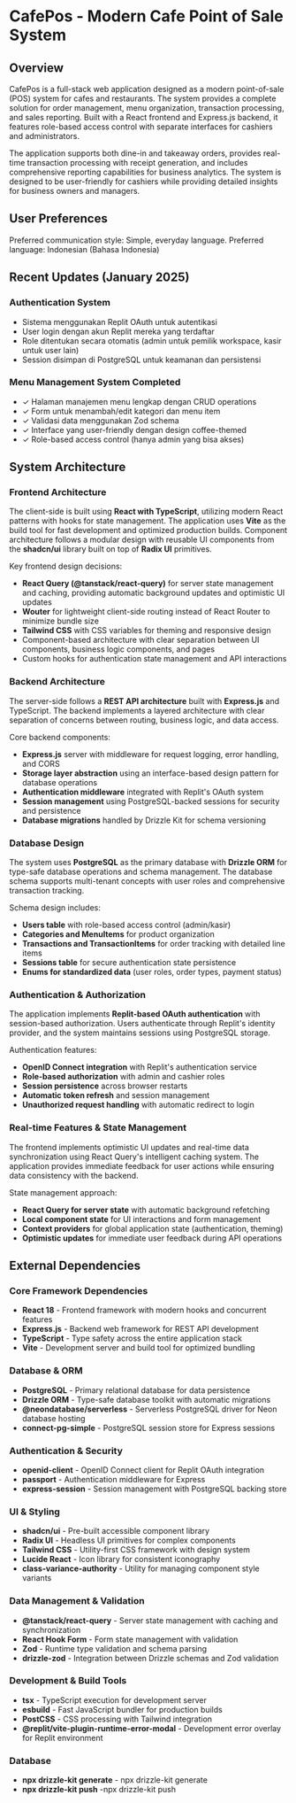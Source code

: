 # CafePos - Modern Cafe Point of Sale System

## Overview

CafePos is a full-stack web application designed as a modern point-of-sale (POS) system for cafes and restaurants. The system provides a complete solution for order management, menu organization, transaction processing, and sales reporting. Built with a React frontend and Express.js backend, it features role-based access control with separate interfaces for cashiers and administrators.

The application supports both dine-in and takeaway orders, provides real-time transaction processing with receipt generation, and includes comprehensive reporting capabilities for business analytics. The system is designed to be user-friendly for cashiers while providing detailed insights for business owners and managers.

## User Preferences

Preferred communication style: Simple, everyday language.
Preferred language: Indonesian (Bahasa Indonesia)

## Recent Updates (January 2025)

### Authentication System
- Sistema menggunakan Replit OAuth untuk autentikasi
- User login dengan akun Replit mereka yang terdaftar
- Role ditentukan secara otomatis (admin untuk pemilik workspace, kasir untuk user lain)
- Session disimpan di PostgreSQL untuk keamanan dan persistensi

### Menu Management System Completed
- ✓ Halaman manajemen menu lengkap dengan CRUD operations
- ✓ Form untuk menambah/edit kategori dan menu item
- ✓ Validasi data menggunakan Zod schema
- ✓ Interface yang user-friendly dengan design coffee-themed
- ✓ Role-based access control (hanya admin yang bisa akses)

## System Architecture

### Frontend Architecture
The client-side is built using **React with TypeScript**, utilizing modern React patterns with hooks for state management. The application uses **Vite** as the build tool for fast development and optimized production builds. Component architecture follows a modular design with reusable UI components from the **shadcn/ui** library built on top of **Radix UI** primitives.

Key frontend design decisions:
- **React Query (@tanstack/react-query)** for server state management and caching, providing automatic background updates and optimistic UI updates
- **Wouter** for lightweight client-side routing instead of React Router to minimize bundle size
- **Tailwind CSS** with CSS variables for theming and responsive design
- Component-based architecture with clear separation between UI components, business logic components, and pages
- Custom hooks for authentication state management and API interactions

### Backend Architecture
The server-side follows a **REST API architecture** built with **Express.js** and TypeScript. The backend implements a layered architecture with clear separation of concerns between routing, business logic, and data access.

Core backend components:
- **Express.js** server with middleware for request logging, error handling, and CORS
- **Storage layer abstraction** using an interface-based design pattern for database operations
- **Authentication middleware** integrated with Replit's OAuth system
- **Session management** using PostgreSQL-backed sessions for security and persistence
- **Database migrations** handled by Drizzle Kit for schema versioning

### Database Design
The system uses **PostgreSQL** as the primary database with **Drizzle ORM** for type-safe database operations and schema management. The database schema supports multi-tenant concepts with user roles and comprehensive transaction tracking.

Schema design includes:
- **Users table** with role-based access control (admin/kasir)
- **Categories and MenuItems** for product organization
- **Transactions and TransactionItems** for order tracking with detailed line items
- **Sessions table** for secure authentication state persistence
- **Enums for standardized data** (user roles, order types, payment status)

### Authentication & Authorization
The application implements **Replit-based OAuth authentication** with session-based authorization. Users authenticate through Replit's identity provider, and the system maintains sessions using PostgreSQL storage.

Authentication features:
- **OpenID Connect integration** with Replit's authentication service
- **Role-based authorization** with admin and cashier roles
- **Session persistence** across browser restarts
- **Automatic token refresh** and session management
- **Unauthorized request handling** with automatic redirect to login

### Real-time Features & State Management
The frontend implements optimistic UI updates and real-time data synchronization using React Query's intelligent caching system. The application provides immediate feedback for user actions while ensuring data consistency with the backend.

State management approach:
- **React Query for server state** with automatic background refetching
- **Local component state** for UI interactions and form management
- **Context providers** for global application state (authentication, theming)
- **Optimistic updates** for immediate user feedback during API operations

## External Dependencies

### Core Framework Dependencies
- **React 18** - Frontend framework with modern hooks and concurrent features
- **Express.js** - Backend web framework for REST API development
- **TypeScript** - Type safety across the entire application stack
- **Vite** - Development server and build tool for optimized bundling

### Database & ORM
- **PostgreSQL** - Primary relational database for data persistence
- **Drizzle ORM** - Type-safe database toolkit with automatic migrations
- **@neondatabase/serverless** - Serverless PostgreSQL driver for Neon database hosting
- **connect-pg-simple** - PostgreSQL session store for Express sessions

### Authentication & Security
- **openid-client** - OpenID Connect client for Replit OAuth integration
- **passport** - Authentication middleware for Express
- **express-session** - Session management with PostgreSQL backing store

### UI & Styling
- **shadcn/ui** - Pre-built accessible component library
- **Radix UI** - Headless UI primitives for complex components
- **Tailwind CSS** - Utility-first CSS framework with design system
- **Lucide React** - Icon library for consistent iconography
- **class-variance-authority** - Utility for managing component style variants

### Data Management & Validation
- **@tanstack/react-query** - Server state management with caching and synchronization
- **React Hook Form** - Form state management with validation
- **Zod** - Runtime type validation and schema parsing
- **drizzle-zod** - Integration between Drizzle schemas and Zod validation

### Development & Build Tools
- **tsx** - TypeScript execution for development server
- **esbuild** - Fast JavaScript bundler for production builds
- **PostCSS** - CSS processing with Tailwind integration
- **@replit/vite-plugin-runtime-error-modal** - Development error overlay for Replit environment

### Database
- **npx drizzle-kit generate** - npx drizzle-kit generate
- **npx drizzle-kit push** -npx drizzle-kit push

